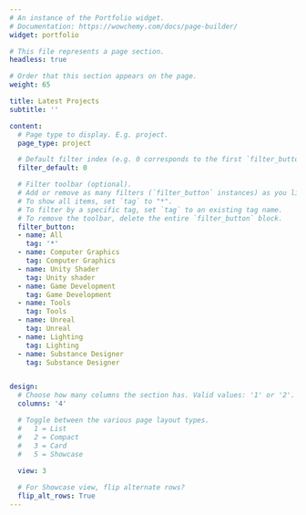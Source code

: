 ```yaml
---
# An instance of the Portfolio widget.
# Documentation: https://wowchemy.com/docs/page-builder/
widget: portfolio

# This file represents a page section.
headless: true

# Order that this section appears on the page.
weight: 65

title: Latest Projects
subtitle: ''

content:
  # Page type to display. E.g. project.
  page_type: project

  # Default filter index (e.g. 0 corresponds to the first `filter_button` instance below).
  filter_default: 0

  # Filter toolbar (optional).
  # Add or remove as many filters (`filter_button` instances) as you like.
  # To show all items, set `tag` to "*".
  # To filter by a specific tag, set `tag` to an existing tag name.
  # To remove the toolbar, delete the entire `filter_button` block.
  filter_button:
  - name: All
    tag: '*'
  - name: Computer Graphics
    tag: Computer Graphics
  - name: Unity Shader
    tag: Unity shader
  - name: Game Development
    tag: Game Development 
  - name: Tools
    tag: Tools
  - name: Unreal
    tag: Unreal
  - name: Lighting
    tag: Lighting
  - name: Substance Designer
    tag: Substance Designer


design:
  # Choose how many columns the section has. Valid values: '1' or '2'.
  columns: '4'

  # Toggle between the various page layout types.
  #   1 = List
  #   2 = Compact
  #   3 = Card
  #   5 = Showcase
  
  view: 3

  # For Showcase view, flip alternate rows?
  flip_alt_rows: True
---
```

